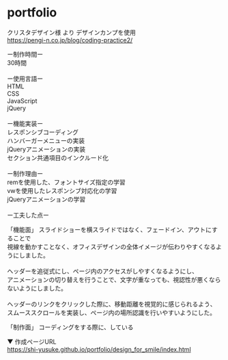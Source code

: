 # portfolio


クリスタデザイン様 より デザインカンプを使用 <br>
https://pengi-n.co.jp/blog/coding-practice2/

ー制作時間ー<br>
30時間<br>
<br>
ー使用言語ー<br>
HTML<br>
CSS<br>
JavaScript<br>
jQuery<br>
<br>
ー機能実装ー<br>
レスポンシブコーディング<br>
ハンバーガーメニューの実装<br>
jQueryアニメーションの実装<br>
セクション共通項目のインクルード化<br>
<br>
ー制作理由ー<br>
remを使用した、フォントサイズ指定の学習<br>
vwを使用したレスポンシブ対応化の学習<br>
jQueryアニメーションの学習<br>
<br>
ー工夫した点ー<br>

「機能面」
スライドショーを横スライドではなく、フェードイン、アウトにすることで<br>
視線を動かすことなく、オフィスデザインの全体イメージが伝わりやすくなるようにしました。<br>
<br>
ヘッダーを追従式にし、ページ内のアクセスがしやすくなるようにし、<br>
アニメーションの切り替えを行うことで、文字が重なっても、視認性が悪くならないようにしました。<br>
<br>
ヘッダーのリンクをクリックした際に、移動距離を視覚的に感じられるよう、
スムーススクロールを実装し、ページ内の場所認識を行いやすいようにした。

「制作面」
コーディングをする際に、している

▼ 作成ページURL<br>
https://shi-yusuke.github.io/portfolio/design_for_smile/index.html